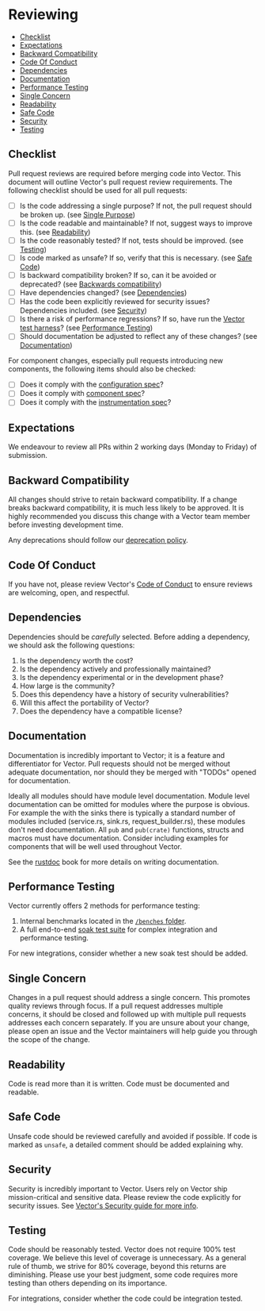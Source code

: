 # Reviewing

- [Checklist](#checklist)
- [Expectations](#expectations)
- [Backward Compatibility](#backward-compatibility)
- [Code Of Conduct](#code-of-conduct)
- [Dependencies](#dependencies)
- [Documentation](#documentation)
- [Performance Testing](#performance-testing)
- [Single Concern](#single-concern)
- [Readability](#readability)
- [Safe Code](#safe-code)
- [Security](#security)
- [Testing](#testing)

## Checklist

Pull request reviews are required before merging code into Vector. This document
will outline Vector's pull request review requirements. The following checklist
should be used for all pull requests:

- [ ] Is the code addressing a single purpose? If not, the pull request should be broken up. (see [Single Purpose](#single-purpose))
- [ ] Is the code readable and maintainable? If not, suggest ways to improve this. (see [Readability](#readability))
- [ ] Is the code reasonably tested? If not, tests should be improved. (see [Testing](#testing))
- [ ] Is code marked as unsafe? If so, verify that this is necessary. (see [Safe Code](#safe-code))
- [ ] Is backward compatibility broken? If so, can it be avoided or deprecated? (see [Backwards compatibility](#backwards-compatibility))
- [ ] Have dependencies changed? (see [Dependencies](#dependencies))
- [ ] Has the code been explicitly reviewed for security issues? Dependencies included. (see [Security](#security))
- [ ] Is there a risk of performance regressions? If so, have run the [Vector test harness](https://github.com/vectordotdev/vector-test-harness)? (see [Performance Testing](#performance-testing))
- [ ] Should documentation be adjusted to reflect any of these changes? (see [Documentation](#documentation))

For component changes, especially pull requests introducing new components, the
following items should also be checked:

- [ ] Does it comply with the [configuration spec](specs/configuration.md)?
- [ ] Does it comply with [component spec](specs/component.md)?
- [ ] Does it comply with the [instrumentation spec](specs/instrumentation.md)?

## Expectations

We endeavour to review all PRs within 2 working days (Monday to Friday) of submission.

## Backward Compatibility

All changes should strive to retain backward compatibility. If a change breaks
backward compatibility, it is much less likely to be approved. It is highly
recommended you discuss this change with a Vector team member before investing
development time.

Any deprecations should follow our [deprecation policy](DEPRECATION.md).

## Code Of Conduct

If you have not, please review Vector's [Code of Conduct](CODE_OF_CONDUCT.md)
to ensure reviews are welcoming, open, and respectful.

## Dependencies

Dependencies should be _carefully_ selected. Before adding a dependency, we
should ask the following questions:

1. Is the dependency worth the cost?
2. Is the dependency actively and professionally maintained?
3. Is the dependency experimental or in the development phase?
4. How large is the community?
5. Does this dependency have a history of security vulnerabilities?
6. Will this affect the portability of Vector?
7. Does the dependency have a compatible license?

## Documentation

Documentation is incredibly important to Vector; it is a feature and
differentiator for Vector. Pull requests should not be merged without adequate
documentation, nor should they be merged with "TODOs" opened for documentation.

Ideally all modules should have module level documentation. Module level
documentation can be omitted for modules where the purpose is obvious. For
example the with the sinks there is typically a standard number of modules
included (service.rs, sink.rs, request_builder.rs), these modules don't need
documentation. All `pub` and `pub(crate)` functions, structs and macros must
have documentation. Consider including examples for components that will be
well used throughout Vector.

See the [rustdoc](https://doc.rust-lang.org/rustdoc/how-to-write-documentation.html)
book for more details on writing documentation.

## Performance Testing

Vector currently offers 2 methods for performance testing:

1. Internal benchmarks located in the [`/benches` folder](benches).
2. A full end-to-end [soak test
   suite](https://github.com/vectordotdev/vector/tree/master/soaks) for complex
   integration and performance testing.

For new integrations, consider whether a new soak test should be added.

## Single Concern

Changes in a pull request should address a single concern. This promotes quality
reviews through focus. If a pull request addresses multiple concerns, it should
be closed and followed up with multiple pull requests addresses each concern
separately. If you are unsure about your change, please open an issue and the
Vector maintainers will help guide you through the scope of the change.

## Readability

Code is read more than it is written. Code must be documented and readable.

## Safe Code

Unsafe code should be reviewed carefully and avoided if possible. If code is
marked as `unsafe`, a detailed comment should be added explaining why.

## Security

Security is incredibly important to Vector. Users rely on Vector ship
mission-critical and sensitive data. Please review the code explicitly for
security issues. See [Vector's Security guide for more info](/SECURITY.md).

## Testing

Code should be reasonably tested. Vector does not require 100% test coverage.
We believe this level of coverage is unnecessary. As a general rule of thumb,
we strive for 80% coverage, beyond this returns are diminishing. Please use
your best judgment, some code requires more testing than others depending
on its importance.

For integrations, consider whether the code could be integration tested.
